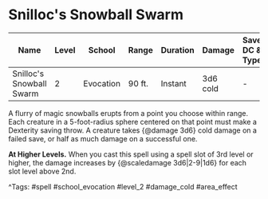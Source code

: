 # Snilloc's Snowball Swarm

| Name | Level | School | Range | Duration | Damage | Save DC & Type |
|------|-------|--------|-------|----------|--------|----------------|
| Snilloc's Snowball Swarm | 2 | Evocation | 90 ft. | Instant | 3d6 cold | - |

A flurry of magic snowballs erupts from a point you choose within range. Each creature in a 5-foot-radius sphere centered on that point must make a Dexterity saving throw. A creature takes {@damage 3d6} cold damage on a failed save, or half as much damage on a successful one.

**At Higher Levels.** When you cast this spell using a spell slot of 3rd level or higher, the damage increases by {@scaledamage 3d6|2-9|1d6} for each slot level above 2nd.

^Tags: #spell #school_evocation #level_2 #damage_cold #area_effect